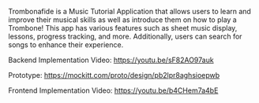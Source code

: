 Trombonafide is a Music Tutorial Application that allows users to learn and improve their musical skills as well as introduce them on how to play a Trombone! This app has various features such as sheet music display, lessons, progress tracking, and more. Additionally, users can search for songs to enhance their experience.

Backend Implementation Video: https://youtu.be/sF82AO97auk

Prototype: https://mockitt.com/proto/design/pb2lpr8aghsioepwb

Frontend Implementation Video: https://youtu.be/b4CHem7a4bE
